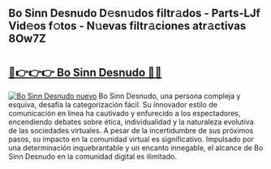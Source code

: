 ## Bo Sinn Desnudo D𝚎sn𝚞dos filtr𝚊dos - Parts-LJf Vid𝚎os f𝚘tos - N𝚞evas filtr𝚊ciones atr𝚊ctivas 8Ow7Z

# <h2><a href="http://mbcs3f7.tromn.icu/?c=Bo+Sinn+Desnudo">🔗👉👉👉 Bo Sinn Desnudo 🔗🔗</a></h2>

[![Bo Sinn Desnudo nuevo](https://i.imgur.com/pEAQMta.gif)](http://mbcs3f7.tromn.icu/?c=Bo+Sinn+Desnudo)
Bo Sinn Desnudo, una persona compleja y esquiva, desafía la categorización fácil. Su innovador estilo de comunicación en línea ha cautivado y enfurecido a los espectadores, encendiendo debates sobre ética, individualidad y la naturaleza evolutiva de las sociedades virtuales. A pesar de la incertidumbre de sus próximos pasos, su impacto en la comunidad virtual es significativo. Impulsado por una determinación inquebrantable y un encanto innegable, el alcance de Bo Sinn Desnudo en la comunidad digital es ilimitado.
